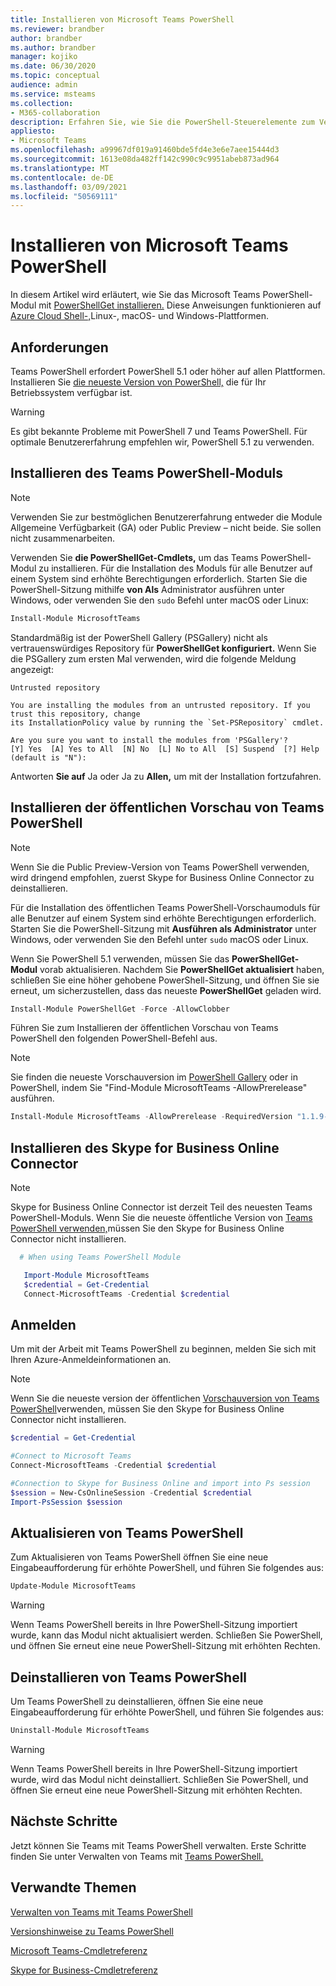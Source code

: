 ```yaml
---
title: Installieren von Microsoft Teams PowerShell
ms.reviewer: brandber
author: brandber
ms.author: brandber
manager: kojiko
ms.date: 06/30/2020
ms.topic: conceptual
audience: admin
ms.service: msteams
ms.collection:
- M365-collaboration
description: Erfahren Sie, wie Sie die PowerShell-Steuerelemente zum Verwalten von Microsoft Teams verwenden.
appliesto:
- Microsoft Teams
ms.openlocfilehash: a99967df019a91460bde5fd4e3e6e7aee15444d3
ms.sourcegitcommit: 1613e08da482ff142c990c9c9951abeb873ad964
ms.translationtype: MT
ms.contentlocale: de-DE
ms.lasthandoff: 03/09/2021
ms.locfileid: "50569111"
---
```

# <a name="install-microsoft-teams-powershell"></a>Installieren von Microsoft Teams PowerShell

In diesem Artikel wird erläutert, wie Sie das Microsoft Teams PowerShell-Modul mit [PowerShellGet installieren.](/powershell/scripting/gallery/installing-psget) Diese Anweisungen funktionieren auf [Azure Cloud Shell-,](/azure/cloud-shell/overview)Linux-, macOS- und Windows-Plattformen.

## <a name="requirements"></a>Anforderungen

Teams PowerShell erfordert PowerShell 5.1 oder höher auf allen Plattformen. Installieren Sie [die neueste Version von PowerShell,](/powershell/scripting/install/installing-powershell) die für Ihr Betriebssystem verfügbar ist.

> [!WARNING]
> Es gibt bekannte Probleme mit PowerShell 7 und Teams PowerShell. Für optimale Benutzererfahrung empfehlen wir, PowerShell 5.1 zu verwenden.

## <a name="install-the-teams-powershell-module"></a>Installieren des Teams PowerShell-Moduls

> [!NOTE]
> Verwenden Sie zur bestmöglichen Benutzererfahrung entweder die Module Allgemeine Verfügbarkeit (GA) oder Public Preview – nicht beide. Sie sollen nicht zusammenarbeiten.


Verwenden Sie **die PowerShellGet-Cmdlets,** um das Teams PowerShell-Modul zu installieren. Für die Installation des Moduls für alle Benutzer auf einem System sind erhöhte Berechtigungen erforderlich. Starten Sie die PowerShell-Sitzung mithilfe **von Als** Administrator ausführen unter Windows, oder verwenden Sie den `sudo` Befehl unter macOS oder Linux:

```powershell
Install-Module MicrosoftTeams
```

Standardmäßig ist der PowerShell Gallery (PSGallery) nicht als vertrauenswürdiges Repository für **PowerShellGet konfiguriert.** Wenn Sie die PSGallery zum ersten Mal verwenden, wird die folgende Meldung angezeigt:

```console
Untrusted repository

You are installing the modules from an untrusted repository. If you trust this repository, change
its InstallationPolicy value by running the `Set-PSRepository` cmdlet.

Are you sure you want to install the modules from 'PSGallery'?
[Y] Yes  [A] Yes to All  [N] No  [L] No to All  [S] Suspend  [?] Help (default is "N"):
```

Antworten **Sie auf** Ja oder Ja zu **Allen,** um mit der Installation fortzufahren.


## <a name="install-teams-powershell-public-preview"></a>Installieren der öffentlichen Vorschau von Teams PowerShell

> [!NOTE]
> Wenn Sie die Public Preview-Version von Teams PowerShell verwenden, wird dringend empfohlen, zuerst Skype for Business Online Connector zu deinstallieren.

Für die Installation des öffentlichen Teams PowerShell-Vorschaumoduls für alle Benutzer auf einem System sind erhöhte Berechtigungen erforderlich. Starten Sie die PowerShell-Sitzung mit **Ausführen als Administrator** unter Windows, oder verwenden Sie den Befehl unter `sudo` macOS oder Linux.

Wenn Sie PowerShell 5.1 verwenden, müssen Sie das **PowerShellGet-Modul** vorab aktualisieren. Nachdem Sie **PowerShellGet aktualisiert** haben, schließen Sie eine höher gehobene PowerShell-Sitzung, und öffnen Sie sie erneut, um sicherzustellen, dass das neueste **PowerShellGet** geladen wird.

```powershell
Install-Module PowerShellGet -Force -AllowClobber
```

Führen Sie zum Installieren der öffentlichen Vorschau von Teams PowerShell den folgenden PowerShell-Befehl aus.

> [!NOTE]
> Sie finden die neueste Vorschauversion im [PowerShell Gallery](https://www.powershellgallery.com/packages/MicrosoftTeams) oder in PowerShell, indem Sie "Find-Module MicrosoftTeams -AllowPrerelease" ausführen.

```powershell
Install-Module MicrosoftTeams -AllowPrerelease -RequiredVersion "1.1.9-preview"
```

## <a name="install-the-skype-for-business-online-connector"></a>Installieren des Skype for Business Online Connector

> [!NOTE]
>
> Skype for Business Online Connector ist derzeit Teil des neuesten Teams PowerShell-Moduls.
> Wenn Sie die neueste öffentliche Version von [Teams PowerShell verwenden,](https://www.powershellgallery.com/packages/MicrosoftTeams/)müssen Sie den Skype for Business Online Connector nicht installieren.


```powershell
  # When using Teams PowerShell Module

   Import-Module MicrosoftTeams
   $credential = Get-Credential
   Connect-MicrosoftTeams -Credential $credential
```

## <a name="sign-in"></a>Anmelden

Um mit der Arbeit mit Teams PowerShell zu beginnen, melden Sie sich mit Ihren Azure-Anmeldeinformationen an.

> [!NOTE]
> Wenn Sie die neueste version der öffentlichen [Vorschauversion von Teams PowerShell](https://www.powershellgallery.com/packages/MicrosoftTeams/)verwenden, müssen Sie den Skype for Business Online Connector nicht installieren.

```powershell
$credential = Get-Credential

#Connect to Microsoft Teams
Connect-MicrosoftTeams -Credential $credential

#Connection to Skype for Business Online and import into Ps session
$session = New-CsOnlineSession -Credential $credential
Import-PsSession $session
```

## <a name="update-teams-powershell"></a>Aktualisieren von Teams PowerShell

Zum Aktualisieren von Teams PowerShell öffnen Sie eine neue Eingabeaufforderung für erhöhte PowerShell, und führen Sie folgendes aus:

```powershell
Update-Module MicrosoftTeams
```

> [!WARNING]
> Wenn Teams PowerShell bereits in Ihre PowerShell-Sitzung importiert wurde, kann das Modul nicht aktualisiert werden. Schließen Sie PowerShell, und öffnen Sie erneut eine neue PowerShell-Sitzung mit erhöhten Rechten.


## <a name="uninstall-teams-powershell"></a>Deinstallieren von Teams PowerShell



Um Teams PowerShell zu deinstallieren, öffnen Sie eine neue Eingabeaufforderung für erhöhte PowerShell, und führen Sie folgendes aus:

```powershell
Uninstall-Module MicrosoftTeams
```
> [!WARNING]
> Wenn Teams PowerShell bereits in Ihre PowerShell-Sitzung importiert wurde, wird das Modul nicht deinstalliert. Schließen Sie PowerShell, und öffnen Sie erneut eine neue PowerShell-Sitzung mit erhöhten Rechten.

## <a name="next-steps"></a>Nächste Schritte

Jetzt können Sie Teams mit Teams PowerShell verwalten. Erste Schritte finden Sie unter Verwalten von Teams mit [Teams PowerShell.](teams-powershell-managing-teams.md)

## <a name="related-topics"></a>Verwandte Themen

[Verwalten von Teams mit Teams PowerShell](teams-powershell-managing-teams.md)

[Versionshinweise zu Teams PowerShell](teams-powershell-release-notes.md)

[Microsoft Teams-Cmdletreferenz](https://docs.microsoft.com/powershell/teams/?view=teams-ps)

[Skype for Business-Cmdletreferenz](https://docs.microsoft.com/powershell/skype/intro?view=skype-ps)
